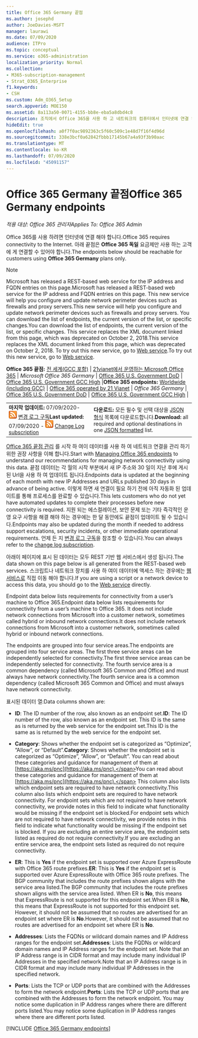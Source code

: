 ```yaml
---
title: Office 365 Germany 끝점
ms.author: josephd
author: JoeDavies-MSFT
manager: laurawi
ms.date: 07/09/2020
audience: ITPro
ms.topic: conceptual
ms.service: o365-administration
localization_priority: Normal
ms.collection:
- M365-subscription-management
- Strat_O365_Enterprise
f1.keywords:
- CSH
ms.custom: Adm_O365_Setup
search.appverid: MOE150
ms.assetid: 8a113a50-0071-4155-bb8e-eba5a8dbd4c8
description: 조직에서 Office 365을 사용 하 고 네트워크의 컴퓨터에서 인터넷에 연결 하지 못하도록 제한 하는 경우 아래에서 아웃 바운드 허용 목록에 포함 해야 하는 끝점 (Fqdn, 포트, Url 및 IPv4 및 IPv6 주소 범위)을 확인 하 여 컴퓨터에서 Office 365를 정상적으로 사용할 수 있는지 확인 합니다.
hideEdit: true
ms.openlocfilehash: a0f7f0ac9892363c5f60c509c1e48d7f16f4d96d
ms.sourcegitcommit: 338e3bcf0a62842fbbb17145b67a4a93f3b90aac
ms.translationtype: MT
ms.contentlocale: ko-KR
ms.lasthandoff: 07/09/2020
ms.locfileid: "45091157"
---
```

# <a name="office-365-germany-endpoints"></a><span data-ttu-id="eadc3-103">Office 365 Germany 끝점</span><span class="sxs-lookup"><span data-stu-id="eadc3-103">Office 365 Germany endpoints</span></span>

 <span data-ttu-id="eadc3-104">*적용 대상: Office 365 관리자*</span><span class="sxs-lookup"><span data-stu-id="eadc3-104">*Applies To: Office 365 Admin*</span></span>

<span data-ttu-id="eadc3-105">Office 365를 사용 하려면 인터넷에 연결 해야 합니다.</span><span class="sxs-lookup"><span data-stu-id="eadc3-105">Office 365 requires connectivity to the Internet.</span></span> <span data-ttu-id="eadc3-106">아래 끝점은 **Office 365 독일** 요금제만 사용 하는 고객에 게 연결할 수 있어야 합니다.</span><span class="sxs-lookup"><span data-stu-id="eadc3-106">The endpoints below should be reachable for customers using **Office 365 Germany** plans only.</span></span>
  
> [!NOTE]
> <span data-ttu-id="eadc3-107">Microsoft has released a REST-based web service for the IP address and FQDN entries on this page.</span><span class="sxs-lookup"><span data-stu-id="eadc3-107">Microsoft has released a REST-based web service for the IP address and FQDN entries on this page.</span></span> <span data-ttu-id="eadc3-108">This new service will help you configure and update network perimeter devices such as firewalls and proxy servers.</span><span class="sxs-lookup"><span data-stu-id="eadc3-108">This new service will help you configure and update network perimeter devices such as firewalls and proxy servers.</span></span> <span data-ttu-id="eadc3-109">You can download the list of endpoints, the current version of the list, or specific changes.</span><span class="sxs-lookup"><span data-stu-id="eadc3-109">You can download the list of endpoints, the current version of the list, or specific changes.</span></span> <span data-ttu-id="eadc3-110">This service replaces the XML document linked from this page, which was deprecated on October 2, 2018.</span><span class="sxs-lookup"><span data-stu-id="eadc3-110">This service replaces the XML document linked from this page, which was deprecated on October 2, 2018.</span></span> <span data-ttu-id="eadc3-111">To try out this new service, go to [Web service](office-365-ip-web-service.md).</span><span class="sxs-lookup"><span data-stu-id="eadc3-111">To try out this new service, go to [Web service](office-365-ip-web-service.md).</span></span>
 
 <span data-ttu-id="eadc3-112">**Office 365 끝점:** [전 세계(GCC 포함)](urls-and-ip-address-ranges.md)  | [21vianet에서 운영하는 Microsoft Office 365](urls-and-ip-address-ranges-21vianet.md)  | *Microsoft Office 365 Germany*  |  [Office 365 U.S. Government DoD](office-365-u-s-government-dod-endpoints.md) | [Office 365 U.S. Government GCC High](office-365-u-s-government-gcc-high-endpoints.md)  |</span><span class="sxs-lookup"><span data-stu-id="eadc3-112">**Office 365 endpoints:** [Worldwide (including GCC)](urls-and-ip-address-ranges.md)  | [Office 365 operated by 21 Vianet](urls-and-ip-address-ranges-21vianet.md)  | *Office 365 Germany* | [Office 365 U.S. Government DoD](office-365-u-s-government-dod-endpoints.md) | [Office 365 U.S. Government GCC High](office-365-u-s-government-gcc-high-endpoints.md)  |</span></span>
  
|||
|:-----|:-----|
|<span data-ttu-id="eadc3-113">**마지막 업데이트:** 07/09/2020- ![ RSS ](media/5dc6bb29-25db-4f44-9580-77c735492c4b.png) [변경 로그 구독](https://endpoints.office.com/version/Germany?allversions=true&format=rss&clientrequestid=b10c5ed1-bad1-445f-b386-b919946339a7)</span><span class="sxs-lookup"><span data-stu-id="eadc3-113">**Last updated:** 07/09/2020 - ![RSS](media/5dc6bb29-25db-4f44-9580-77c735492c4b.png) [Change Log subscription](https://endpoints.office.com/version/Germany?allversions=true&format=rss&clientrequestid=b10c5ed1-bad1-445f-b386-b919946339a7)</span></span> |<span data-ttu-id="eadc3-114">**다운로드:** 모든 필수 및 선택 대상을 [JSON 형식](https://endpoints.office.com/endpoints/Germany?clientrequestid=b10c5ed1-bad1-445f-b386-b919946339a7) 목록에 다운로드합니다.</span><span class="sxs-lookup"><span data-stu-id="eadc3-114">**Download:** all required and optional destinations in one [JSON formatted](https://endpoints.office.com/endpoints/Germany?clientrequestid=b10c5ed1-bad1-445f-b386-b919946339a7) list.</span></span>  <br/> |

<span data-ttu-id="eadc3-115">[Office 365 끝점 관리](managing-office-365-endpoints.md) 를 시작 하 여이 데이터를 사용 하 여 네트워크 연결을 관리 하기 위한 권장 사항을 이해 합니다.</span><span class="sxs-lookup"><span data-stu-id="eadc3-115">Start with [Managing Office 365 endpoints](managing-office-365-endpoints.md) to understand our recommendations for managing network connectivity using this data.</span></span> <span data-ttu-id="eadc3-116">끝점 데이터는 각 월의 시작 부분에서 새 IP 주소와 30 일이 지난 후에 게시 된 Url을 사용 하 여 업데이트 됩니다.</span><span class="sxs-lookup"><span data-stu-id="eadc3-116">Endpoints data is updated at the beginning of each month with new IP Addresses and URLs published 30 days in advance of being active.</span></span> <span data-ttu-id="eadc3-117">이렇게 하면 새 연결이 필요 하기 전에 아직 자동화 된 업데이트를 통해 프로세스를 완료할 수 있습니다.</span><span class="sxs-lookup"><span data-stu-id="eadc3-117">This lets customers who do not yet have automated updates to complete their processes before new connectivity is required.</span></span> <span data-ttu-id="eadc3-118">지원 되는 에스컬레이션, 보안 문제 또는 기타 즉각적인 운영 요구 사항을 해결 해야 하는 경우에는 한 달 동안에도 끝점이 업데이트 될 수 있습니다.</span><span class="sxs-lookup"><span data-stu-id="eadc3-118">Endpoints may also be updated during the month if needed to address support escalations, security incidents, or other immediate operational requirements.</span></span> <span data-ttu-id="eadc3-119">언제 든 지 [변경 로그 구독](https://endpoints.office.com/version/Germany?allversions=true&format=rss&clientrequestid=b10c5ed1-bad1-445f-b386-b919946339a7)을 참조할 수 있습니다.</span><span class="sxs-lookup"><span data-stu-id="eadc3-119">You can always refer to the [change log subscription](https://endpoints.office.com/version/Germany?allversions=true&format=rss&clientrequestid=b10c5ed1-bad1-445f-b386-b919946339a7).</span></span>

<span data-ttu-id="eadc3-120">아래이 페이지에 표시 된 데이터는 모두 REST 기반 웹 서비스에서 생성 됩니다.</span><span class="sxs-lookup"><span data-stu-id="eadc3-120">The data shown on this page below is all generated from the REST-based web services.</span></span> <span data-ttu-id="eadc3-121">스크립트나 네트워크 장치를 사용 하 여이 데이터에 액세스 하는 경우에는 [웹 서비스로](office-365-ip-web-service.md) 직접 이동 해야 합니다.</span><span class="sxs-lookup"><span data-stu-id="eadc3-121">If you are using a script or a network device to access this data, you should go to the [Web service](office-365-ip-web-service.md) directly.</span></span>

<span data-ttu-id="eadc3-122">Endpoint data below lists requirements for connectivity from a user’s machine to Office 365.</span><span class="sxs-lookup"><span data-stu-id="eadc3-122">Endpoint data below lists requirements for connectivity from a user’s machine to Office 365.</span></span> <span data-ttu-id="eadc3-123">It does not include network connections from Microsoft into a customer network, sometimes called hybrid or inbound network connections.</span><span class="sxs-lookup"><span data-stu-id="eadc3-123">It does not include network connections from Microsoft into a customer network, sometimes called hybrid or inbound network connections.</span></span>

<span data-ttu-id="eadc3-124">The endpoints are grouped into four service areas.</span><span class="sxs-lookup"><span data-stu-id="eadc3-124">The endpoints are grouped into four service areas.</span></span> <span data-ttu-id="eadc3-125">The first three service areas can be independently selected for connectivity.</span><span class="sxs-lookup"><span data-stu-id="eadc3-125">The first three service areas can be independently selected for connectivity.</span></span> <span data-ttu-id="eadc3-126">The fourth service area is a common dependency (called Microsoft 365 Common and Office) and must always have network connectivity.</span><span class="sxs-lookup"><span data-stu-id="eadc3-126">The fourth service area is a common dependency (called Microsoft 365 Common and Office) and must always have network connectivity.</span></span>

<span data-ttu-id="eadc3-127">표시된 데이터 열:</span><span class="sxs-lookup"><span data-stu-id="eadc3-127">Data columns shown are:</span></span>

- <span data-ttu-id="eadc3-128">**ID**: The ID number of the row, also known as an endpoint set.</span><span class="sxs-lookup"><span data-stu-id="eadc3-128">**ID**: The ID number of the row, also known as an endpoint set.</span></span> <span data-ttu-id="eadc3-129">This ID is the same as is returned by the web service for the endpoint set.</span><span class="sxs-lookup"><span data-stu-id="eadc3-129">This ID is the same as is returned by the web service for the endpoint set.</span></span>

- <span data-ttu-id="eadc3-130">**Category**: Shows whether the endpoint set is categorized as “Optimize”, “Allow”, or “Default”.</span><span class="sxs-lookup"><span data-stu-id="eadc3-130">**Category**: Shows whether the endpoint set is categorized as “Optimize”, “Allow”, or “Default”.</span></span> <span data-ttu-id="eadc3-131">You can read about these categories and guidance for management of them at [https://aka.ms/pnc](https://aka.ms/pnc).</span><span class="sxs-lookup"><span data-stu-id="eadc3-131">You can read about these categories and guidance for management of them at [https://aka.ms/pnc](https://aka.ms/pnc).</span></span> <span data-ttu-id="eadc3-132">This column also lists which endpoint sets are required to have network connectivity.</span><span class="sxs-lookup"><span data-stu-id="eadc3-132">This column also lists which endpoint sets are required to have network connectivity.</span></span> <span data-ttu-id="eadc3-133">For endpoint sets which are not required to have network connectivity, we provide notes in this field to indicate what functionality would be missing if the endpoint set is blocked.</span><span class="sxs-lookup"><span data-stu-id="eadc3-133">For endpoint sets which are not required to have network connectivity, we provide notes in this field to indicate what functionality would be missing if the endpoint set is blocked.</span></span> <span data-ttu-id="eadc3-134">If you are excluding an entire service area, the endpoint sets listed as required do not require connectivity.</span><span class="sxs-lookup"><span data-stu-id="eadc3-134">If you are excluding an entire service area, the endpoint sets listed as required do not require connectivity.</span></span>

- <span data-ttu-id="eadc3-135">**ER**: This is **Yes** if the endpoint set is supported over Azure ExpressRoute with Office 365 route prefixes.</span><span class="sxs-lookup"><span data-stu-id="eadc3-135">**ER**: This is **Yes** if the endpoint set is supported over Azure ExpressRoute with Office 365 route prefixes.</span></span> <span data-ttu-id="eadc3-136">The BGP community that includes the route prefixes shown aligns with the service area listed.</span><span class="sxs-lookup"><span data-stu-id="eadc3-136">The BGP community that includes the route prefixes shown aligns with the service area listed.</span></span> <span data-ttu-id="eadc3-137">When ER is **No**, this means that ExpressRoute is not supported for this endpoint set.</span><span class="sxs-lookup"><span data-stu-id="eadc3-137">When ER is **No**, this means that ExpressRoute is not supported for this endpoint set.</span></span> <span data-ttu-id="eadc3-138">However, it should not be assumed that no routes are advertised for an endpoint set where ER is **No**.</span><span class="sxs-lookup"><span data-stu-id="eadc3-138">However, it should not be assumed that no routes are advertised for an endpoint set where ER is **No**.</span></span>

- <span data-ttu-id="eadc3-139">**Addresses**: Lists the FQDNs or wildcard domain names and IP Address ranges for the endpoint set.</span><span class="sxs-lookup"><span data-stu-id="eadc3-139">**Addresses**: Lists the FQDNs or wildcard domain names and IP Address ranges for the endpoint set.</span></span> <span data-ttu-id="eadc3-140">Note that an IP Address range is in CIDR format and may include many individual IP Addresses in the specified network.</span><span class="sxs-lookup"><span data-stu-id="eadc3-140">Note that an IP Address range is in CIDR format and may include many individual IP Addresses in the specified network.</span></span>
 
- <span data-ttu-id="eadc3-141">**Ports**: Lists the TCP or UDP ports that are combined with the Addresses to form the network endpoint.</span><span class="sxs-lookup"><span data-stu-id="eadc3-141">**Ports**: Lists the TCP or UDP ports that are combined with the Addresses to form the network endpoint.</span></span> <span data-ttu-id="eadc3-142">You may notice some duplication in IP Address ranges where there are different ports listed.</span><span class="sxs-lookup"><span data-stu-id="eadc3-142">You may notice some duplication in IP Address ranges where there are different ports listed.</span></span>

[!INCLUDE [Office 365 Germany endpoints](./includes/office-365-germany-endpoints.md)]

 

